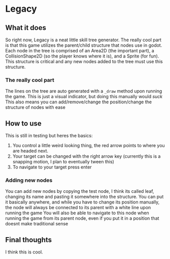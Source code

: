 # Legacy

## What it does
So right now, Legacy is a neat little skill tree generator.
The really cool part is that this game utilizes the parent/child structure that nodes use in godot.
Each node in the tree is comprised of an Area2D (the important part), a CollisionShape2D (so the player knows where it is), and a Sprite (for fun).
This structure is critical and any new nodes added to the tree must use this structure.

### The really cool part
The lines on the tree are auto generated with a `_draw` method upon running the game. This is just a visual indicator, but doing this manually would <i>suck</i>
This also means you can add/remove/change the position/change the structure of nodes with ease

## How to use
This is still in testing but heres the basics:
1. You control a little weird looking thing, the red arrow points to where you are headed next.
2. Your target can be changed with the right arrow key (currently this is a snapping motion, I plan to eventually tween this)
3. To navigate to your target press enter

### Adding new nodes
You can add new nodes by copying the test node, I think its called leaf, changing its name and pasting it somewhere into the structure.
You can put it basically anywhere, and while you have to change its position manually, the node will always be connected to its parent with a white line upon running the game
You will also be able to navigate to this node when running the game from its parent node, even if you put it in a position that doesnt make traditional sense

## Final thoughts
I think this is cool.

